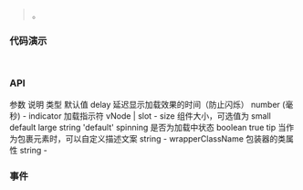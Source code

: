 #   

>  。


###  代码演示

```
 
```

### API
参数	说明	类型	默认值
delay	延迟显示加载效果的时间（防止闪烁）	number (毫秒)	-
indicator	加载指示符	vNode | slot	-
size	组件大小，可选值为 small default large	string	'default'
spinning	是否为加载中状态	boolean	true
tip	当作为包裹元素时，可以自定义描述文案	string	-
wrapperClassName	包装器的类属性	string	-
 


### 事件

 

